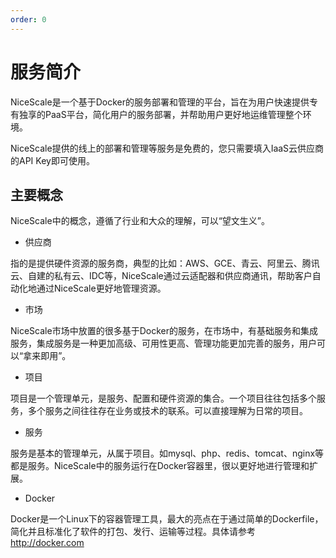 ```yaml
---
order: 0
---
```

# 服务简介

NiceScale是一个基于Docker的服务部署和管理的平台，旨在为用户快速提供专有独享的PaaS平台，简化用户的服务部署，并帮助用户更好地运维管理整个环境。

NiceScale提供的线上的部署和管理等服务是免费的，您只需要填入IaaS云供应商的API Key即可使用。

## 主要概念

NiceScale中的概念，遵循了行业和大众的理解，可以“望文生义”。

* 供应商

指的是提供硬件资源的服务商，典型的比如：AWS、GCE、青云、阿里云、腾讯云、自建的私有云、IDC等，NiceScale通过云适配器和供应商通讯，帮助客户自动化地通过NiceScale更好地管理资源。

* 市场

NiceScale市场中放置的很多基于Docker的服务，在市场中，有基础服务和集成服务，集成服务是一种更加高级、可用性更高、管理功能更加完善的服务，用户可以“拿来即用”。

* 项目

项目是一个管理单元，是服务、配置和硬件资源的集合。一个项目往往包括多个服务，多个服务之间往往存在业务或技术的联系。可以直接理解为日常的项目。

* 服务

服务是基本的管理单元，从属于项目。如mysql、php、redis、tomcat、nginx等都是服务。NiceScale中的服务运行在Docker容器里，很以更好地进行管理和扩展。

* Docker

Docker是一个Linux下的容器管理工具，最大的亮点在于通过简单的Dockerfile，简化并且标准化了软件的打包、发行、运输等过程。具体请参考 http://docker.com
